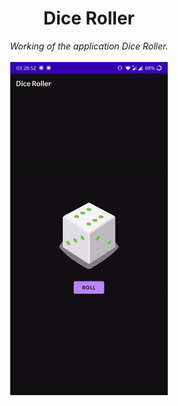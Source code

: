 

<div align="center">
    <h1>Dice Roller</h1>
    <i>Working of the application Dice Roller.</i>
    <br><br>
    <span style="display: block; margin-left: auto; margin-right: auto; width: 50%"><img src="dice_roller_gif.gif"></span>
    <br/>
    
</div>
